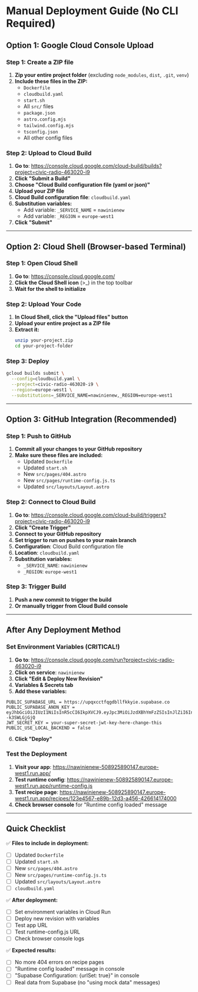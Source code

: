 # Manual Deployment Guide (No CLI Required)

## Option 1: Google Cloud Console Upload

### Step 1: Create a ZIP file
1. **Zip your entire project folder** (excluding `node_modules`, `dist`, `.git`, `venv`)
2. **Include these files in the ZIP:**
   - `Dockerfile`
   - `cloudbuild.yaml`
   - `start.sh`
   - All `src/` files
   - `package.json`
   - `astro.config.mjs`
   - `tailwind.config.mjs`
   - `tsconfig.json`
   - All other config files

### Step 2: Upload to Cloud Build
1. **Go to**: https://console.cloud.google.com/cloud-build/builds?project=civic-radio-463020-i9
2. **Click "Submit a Build"**
3. **Choose "Cloud Build configuration file (yaml or json)"**
4. **Upload your ZIP file**
5. **Cloud Build configuration file**: `cloudbuild.yaml`
6. **Substitution variables:**
   - Add variable: `_SERVICE_NAME` = `nawinienew`
   - Add variable: `_REGION` = `europe-west1`
7. **Click "Submit"**

---

## Option 2: Cloud Shell (Browser-based Terminal)

### Step 1: Open Cloud Shell
1. **Go to**: https://console.cloud.google.com/
2. **Click the Cloud Shell icon** (>_) in the top toolbar
3. **Wait for the shell to initialize**

### Step 2: Upload Your Code
1. **In Cloud Shell, click the "Upload files" button**
2. **Upload your entire project as a ZIP file**
3. **Extract it:**
   ```bash
   unzip your-project.zip
   cd your-project-folder
   ```

### Step 3: Deploy
```bash
gcloud builds submit \
  --config=cloudbuild.yaml \
  --project=civic-radio-463020-i9 \
  --region=europe-west1 \
  --substitutions=_SERVICE_NAME=nawinienew,_REGION=europe-west1
```

---

## Option 3: GitHub Integration (Recommended)

### Step 1: Push to GitHub
1. **Commit all your changes to your GitHub repository**
2. **Make sure these files are included:**
   - Updated `Dockerfile`
   - Updated `start.sh`
   - New `src/pages/404.astro`
   - New `src/pages/runtime-config.js.ts`
   - Updated `src/layouts/Layout.astro`

### Step 2: Connect to Cloud Build
1. **Go to**: https://console.cloud.google.com/cloud-build/triggers?project=civic-radio-463020-i9
2. **Click "Create Trigger"**
3. **Connect to your GitHub repository**
4. **Set trigger to run on pushes to your main branch**
5. **Configuration**: Cloud Build configuration file
6. **Location**: `cloudbuild.yaml`
7. **Substitution variables:**
   - `_SERVICE_NAME`: `nawinienew`
   - `_REGION`: `europe-west1`

### Step 3: Trigger Build
1. **Push a new commit to trigger the build**
2. **Or manually trigger from Cloud Build console**

---

## After Any Deployment Method

### Set Environment Variables (CRITICAL!)

1. **Go to**: https://console.cloud.google.com/run?project=civic-radio-463020-i9
2. **Click on service**: `nawinienew`
3. **Click "Edit & Deploy New Revision"**
4. **Variables & Secrets tab**
5. **Add these variables:**

```
PUBLIC_SUPABASE_URL = https://upqxcctfqgdbllfkkyie.supabase.co
PUBLIC_SUPABASE_ANON_KEY = eyJhbGciOiJIUzI1NiIsInR5cCI6IkpXVCJ9.eyJpc3MiOiJzdXBhYmFzZSIsInJlZiI6InVwcXhjY3RmcWdkYmxsZmtreWllIiwicm9sZSI6ImFub24iLCJpYXQiOjE3MzI4MDcyNjIsImV4cCI6MjA0ODM4MzI2Mn0.5mHKu6kTlF6wT4VmJqIB1WTBpT8A89O--k3SWLGjGjQ
JWT_SECRET_KEY = your-super-secret-jwt-key-here-change-this
PUBLIC_USE_LOCAL_BACKEND = false
```

6. **Click "Deploy"**

### Test the Deployment
1. **Visit your app**: https://nawinienew-508925890147.europe-west1.run.app/
2. **Test runtime config**: https://nawinienew-508925890147.europe-west1.run.app/runtime-config.js
3. **Test recipe page**: https://nawinienew-508925890147.europe-west1.run.app/recipes/123e4567-e89b-12d3-a456-426614174000
4. **Check browser console** for "Runtime config loaded" message

---

## Quick Checklist

✅ **Files to include in deployment:**
- [ ] Updated `Dockerfile`
- [ ] Updated `start.sh` 
- [ ] New `src/pages/404.astro`
- [ ] New `src/pages/runtime-config.js.ts`
- [ ] Updated `src/layouts/Layout.astro`
- [ ] `cloudbuild.yaml`

✅ **After deployment:**
- [ ] Set environment variables in Cloud Run
- [ ] Deploy new revision with variables
- [ ] Test app URL
- [ ] Test runtime-config.js URL
- [ ] Check browser console logs

✅ **Expected results:**
- [ ] No more 404 errors on recipe pages
- [ ] "Runtime config loaded" message in console
- [ ] "Supabase Configuration: {urlSet: true}" in console
- [ ] Real data from Supabase (no "using mock data" messages) 